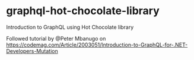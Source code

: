 # graphql-hot-chocolate-library
Introduction to GraphQL using Hot Chocolate library

Followed tutorial by @Peter Mbanugo on https://codemag.com/Article/2003051/Introduction-to-GraphQL-for-.NET-Developers-Mutation
